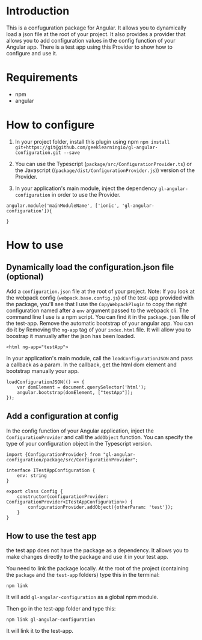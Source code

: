 # Introduction
This is a confuguration package for Angular. 
It allows you to dynamically load a json file at the root of your project.
It also provides a provider that allows you to add configuration values in the config function of your Angular app.
There is a test app using this Provider to show how to configure and use it.

# Requirements
- npm
- angular

# How to configure
1) In your project folder, install this plugin using npm
`npm install git+https://git@github.com/geeklearningio/gl-angular-configuration.git --save`

2) You can use the Typescript (`package/src/ConfigurationProvider.ts`) or the Javascript ((`package/dist/ConfigurationProvider.js`)) version of the Provider.

3) In your application's main module, inject the dependency `gl-angular-configuration` in order to use the Provider.
```
angular.module('mainModuleName', ['ionic', 'gl-angular-configuration']){

}
```

# How to use

## Dynamically load the configuration.json file (optional)
Add a `configuration.json` file at the root of your project. 
Note: If you look at the webpack config (`webpack.base.config.js`) of the test-app provided with the package, you'll see that I use the `CopyWebpackPlugin` to copy the right configuration named after a `env` argument passed to the webpack cli. The command line I use is a npm script. You can find it in the `package.json` file of the test-app.
Remove the automatic bootstrap of your angular app. You can do it by Removing the `ng-app` tag of your `index.html` file.
It will allow you to boostrap it manually after the json has been loaded.
```
<html ng-app="testApp">
```

In your application's main module, call the `loadConfigurationJSON` and pass a callback as a param. In the callback, get the html dom element and bootstrap manually your app.
```
loadConfigurationJSON(() => {
    var domElement = document.querySelector('html');
    angular.bootstrap(domElement, ["testApp"]);
});
```

## Add a configuration at config
In the config function of your Angular application, inject the `ConfigurationProvider` and call the `addObject` function. 
You can specify the type of your configuration object in the Typescript version.

```
import {ConfigurationProvider} from "gl-angular-configuration/package/src/ConfigurationProvider";

interface ITestAppConfiguration {
    env: string
}

export class Config {
    constructor(configurationProvider: ConfigurationProvider<ITestAppConfiguration>) {
        configurationProvider.addObject({otherParam: 'test'});
    }
}
```

## How to use the test app
the test app does not have the package as a dependency. It allows you to make changes directly to the package and use it in your test app.

You need to link the package locally.
At the root of the project (containing the `package` and the `test-app` folders) type this in the terminal:
```
npm link
```
It will add `gl-angular-configuration` as a global npm module.

Then go in the test-app folder and type this:
```
npm link gl-angular-configuration
```
It will link it to the test-app.


